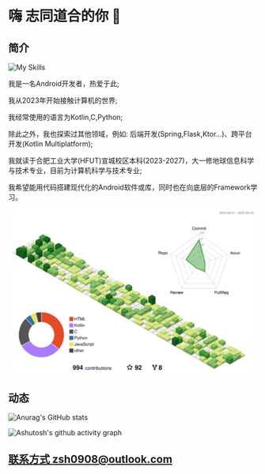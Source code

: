 # 嗨 志同道合的你 🧐

## 简介 

![My Skills](https://go-skill-icons.vercel.app/api/icons?i=android,jetpackcompose,spring&theme=light)

我是一名Android开发者，热爱于此;

我从2023年开始接触计算机的世界;

我经常使用的语言为Kotlin,C,Python;

除此之外，我也探索过其他领域，例如: 后端开发(Spring,Flask,Ktor...)、跨平台开发(Kotlin Multiplatform);

我就读于合肥工业大学(HFUT)宣城校区本科(2023-2027)，大一修地球信息科学与技术专业，目前为计算机科学与技术专业;

我希望能用代码搭建现代化的Android软件或库，同时也在向底层的Framework学习。

![](./profile-3d-contrib/profile-green-animate.svg)

## 动态
![Anurag's GitHub stats](https://github-readme-stats.vercel.app/api?username=Chiu-xaH&show_icons=true&count_private=true&locale=cn&hide_title=true)

![Ashutosh's github activity graph](https://github-readme-activity-graph.vercel.app/graph?username=Chiu-xaH&custom_title=贡献图)

## [联系方式 zsh0908@outlook.com](zsh0908@outlook.com)



